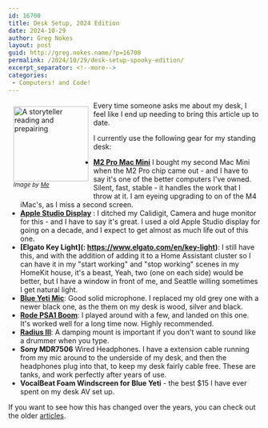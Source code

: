 ```yaml
---
id: 16700
title: Desk Setup, 2024 Edition
date: 2024-10-29
author: Greg Nokes
layout: post
guid: http://greg.nokes.name/?p=16700
permalink: /2024/10/29/desk-setup-spooky-edition/
excerpt_separator: <!--more-->
categories:
 - Computers! and Code!
---
```

<div style="float: left; padding: 10px 10px 10px 10px;"><img src="/binaries/2024/10/IMG_1930.png" width="150" alt="A storyteller reading and prepairing"><br />
<sub><i>Image by <a href="https://greg.nokes.name/">Me</a></i></sub></div>

Every time someone asks me about my desk, I feel like I end up needing to bring this article up to date.

<!-- more -->

I currently use the following gear for my standing desk:

* **[M2 Pro Mac Mini](https://www.apple.com/mac/)** I bought my second Mac Mini when the M2 Pro chip came out - and I have to say it's one of the better computers I've owned. Silent, fast, stable - it handles the work that I throw at it. I am eyeing upgrading to on of the M4 iMac's, as I miss a second screen.
* **[Apple Studio Display](https://www.apple.com/studio-display/)** : I ditched my Calidigit, Camera and huge monitor for this - and I have to say it's great. I used a old Apple Studio display for going on a decade, and I expect to get almost as much life out of this one.
* **[Elgato Key Light](: https://www.elgato.com/en/key-light)**: I still have this, and with the addition of adding it to a Home Assistant cluster so I can have it in my "start working" and "stop working" scenes in my HomeKit house, it's a beast, Yeah, two (one on each side) would be better, but I have a window in front of me, and Seattle willing sometimes I get natural light.
* **[Blue Yeti Mic](https://www.bluemic.com/en-us/products/yeti)**: Good solid microphone. I replaced my old grey one with a newer black one, as the them on my desk is wood, silver and black.
* **[Rode PSA1 Boom](https://www.rode.com/accessories/stands/psa1)**: I played around with a few, and landed on this one. It's worked well for a long time now. Highly recommended.
* **[Radius III](https://www.bluemic.com/en-us/accessories/)**: A damping mount is important if you don't want to sound like a drummer when you type. 
* **Sony MDR7506** Wired Headphones. I have a extension cable running from my mic around to the underside of my desk, and then the headphones plug into that, to keep my desk fairly cable free. These are tanks, and work perfectly after years of use.
* **VocalBeat Foam Windscreen for Blue Yeti** - the best $15 I have ever spent on my desk AV set up.

If you want to see how this has changed over the years, you can check out the older [articles](https://greg.nokes.name/2022/10/07/desk-setup-2022/).